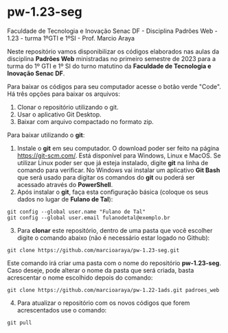 # pw-1.23-seg
Faculdade de Tecnologia e Inovação Senac DF -  Disciplina Padrões Web - 1.23 - turma 1ºGTI e 1ºSI - Prof. Marcio Araya

  
Neste repositório vamos disponibilizar os códigos elaborados nas aulas da disciplina **Padrões Web** ministradas no primeiro semestre de 2023 para a turma do 1º GTI e 1º SI do turno matutino da **Faculdade de Tecnologia e Inovação Senac DF**.
  
Para baixar os códigos para seu computador acesse o botão verde "Code". Há três opções para baixar os arquivos:
1. Clonar o repositório utilizando o git.  
2. Usar o aplicativo Git Desktop.  
3. Baixar com arquivo compactado no formato zip.  

Para baixar utilizando o **git**:
1. Instale o **git** em seu computador. O download poder ser feito na página https://git-scm.com/. Está disponível para Windows, Linux e MacOS. Se utilizar Linux poder ser que já esteja instalado, digite **git** na linha de comando para verificar. No Windows vai instalar um aplicativo **Git Bash** que será usado para digitar os comandos do **git** ou poderá ser acessado através do **PowerShell**.
2. Após instalar o **git**, faça esta configuração básica (coloque os seus dados no lugar de **Fulano de Tal**):  
```
git config --global user.name "Fulano de Tal"
git config --global user.email fulanodetal@exemplo.br
```
3.  Para **clonar** este repositório, dentro de uma pasta que você escolher digite o comando abaixo (não é necessário estar logado no Github):
```
git clone https://github.com/marcioaraya/pw-1.23-seg.git
```
Este comando irá criar uma pasta com o nome do repositório **pw-1.23-seg**. Caso deseje, pode alterar o nome da pasta que será criada, basta acrescentar o nome escolhido depois do comando:
```
git clone https://github.com/marcioaraya/pw-1.22-1ads.git padroes_web
```
  
4. Para atualizar o repositório com os novos códigos que forem acrescentados use o comando:
```
git pull
```

